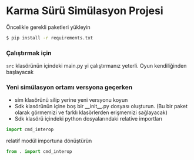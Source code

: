 # Karma Sürü Simülasyon Projesi

Öncelikle gerekli paketleri yükleyin

```sh
$ pip install -r requirements.txt
```

### Çalıştırmak için

`src` klasörünün içindeki main.py yi çalıştırmanız yeterli. Oyun kendiliğinden başlayacak

### Yeni simülasyon ortamı versyona geçerken

- sim klasörünü silip yerine yeni versyonu koyun
- Sdk klasörünün içine boş bir \_\_init\_\_.py dosyası oluşturun. (Bu bir paket olarak görmemizi ve farklı klasörlerden erişmemizi sağlayacak)
- Sdk klasörü içindeki python dosyalarındaki relative importları

```py
import cmd_interop
```

relatif modül importuna dönüştürün

```py
from . import cmd_interop
```
